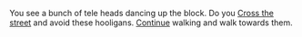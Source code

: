 You see a bunch of tele heads dancing up the block. Do you
[Cross the street](cross.md) and avoid these hooligans.
[Continue](continue.md) walking and walk towards them.